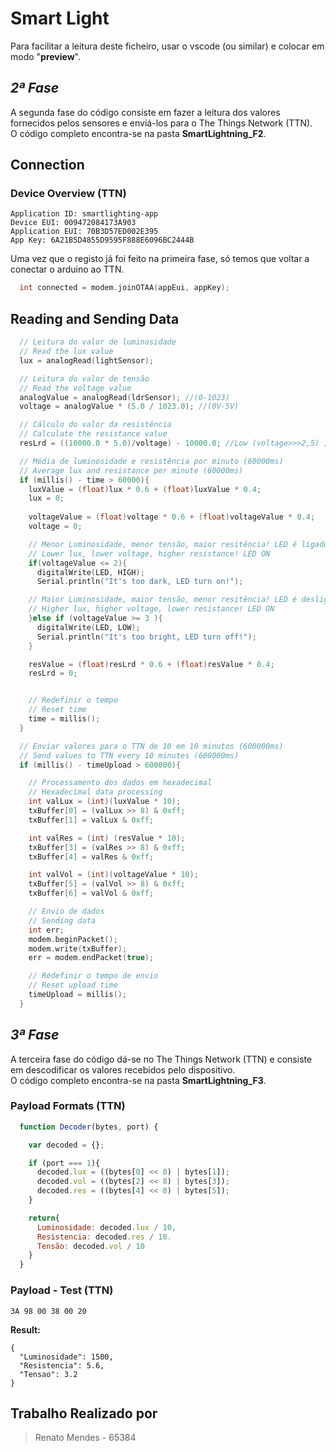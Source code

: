 # Smart Light

Para facilitar a leitura deste ficheiro, usar o vscode (ou similar) e colocar em modo "__preview__".

## _2ª Fase_

A segunda fase do código consiste em fazer a leitura dos valores fornecidos pelos sensores e enviá-los para o The Things Network (TTN).<br>
O código completo encontra-se na pasta __SmartLightning_F2__.

## Connection

 ### Device Overview (TTN)

  ```plan
  Application ID: smartlighting-app
  Device EUI: 009472084173A903
  Application EUI: 70B3D57ED002E395
  App Key: 6A21B5D4855D9595F888E6096BC2444B
  ```
 Uma vez que o registo já foi feito na primeira fase, só temos que voltar a conectar o arduino ao TTN.

  ```c
    int connected = modem.joinOTAA(appEui, appKey);
  ```

## Reading and Sending Data

  ```c
    // Leitura do valor de luminosidade
    // Read the lux value
    lux = analogRead(lightSensor); 

    // Leitura do valor de tensão 
    // Read the voltage value
    analogValue = analogRead(ldrSensor); //(0-1023)
    voltage = analogValue * (5.0 / 1023.0); //(0V-5V)

    // Cálculo do valor da resistência 
    // Calculate the resistance value
    resLrd = ((10000.0 * 5.0)/voltage) - 10000.0; //Low (voltage>>>2,5) ; High (voltage<<<2.4)

    // Média de luminosidade e resistência por minuto (60000ms)
    // Average lux and resistance per minute (60000ms)
    if (millis() - time > 60000){
      luxValue = (float)lux * 0.6 + (float)luxValue * 0.4;
      lux = 0;
    
      voltageValue = (float)voltage * 0.6 + (float)voltageValue * 0.4;
      voltage = 0;

      // Menor Luminosidade, menor tensão, maior resitência! LED é ligado
      // Lower lux, lower voltage, higher resistance! LED ON
      if(voltageValue <= 2){
        digitalWrite(LED, HIGH);
        Serial.println("It's too dark, LED turn on!");

      // Maior Luminosidade, maior tensão, menor resitência! LED é desligado
      // Higher lux, higher voltage, lower resistance! LED ON
      }else if (voltageValue >= 3 ){
        digitalWrite(LED, LOW);
        Serial.println("It's too bright, LED turn off!");
      }

      resValue = (float)resLrd * 0.6 + (float)resValue * 0.4;
      resLrd = 0;


      // Redefinir o tempo 
      // Reset time
      time = millis();
    }

    // Enviar valores para o TTN de 10 em 10 minutos (600000ms)
    // Send values to TTN every 10 minutes (600000ms)
    if (millis() - timeUpload > 600000){

      // Processamento dos dados em hexadecimal
      // Hexadecimal data processing
      int valLux = (int)(luxValue * 10);
      txBuffer[0] = (valLux >> 8) & 0xff;
      txBuffer[1] = valLux & 0xff;

      int valRes = (int) (resValue * 10);
      txBuffer[3] = (valRes >> 8) & 0xff;
      txBuffer[4] = valRes & 0xff;

      int valVol = (int)(voltageValue * 10);
      txBuffer[5] = (valVol >> 8) & 0xff;
      txBuffer[6] = valVol & 0xff;

      // Envio de dados
      // Sending data
      int err;
      modem.beginPacket();
      modem.write(txBuffer);
      err = modem.endPacket(true);

      // Redefinir o tempo de envio
      // Reset upload time
      timeUpload = millis();
    }
  ```

## _3ª Fase_

A terceira fase do código dá-se no The Things Network (TTN) e consiste em descodificar os valores recebidos pelo dispositivo.<br>
O código completo encontra-se na pasta __SmartLightning_F3__.

 ### Payload Formats (TTN)

  ```js
    function Decoder(bytes, port) {

      var decoded = {};

      if (port === 1){
        decoded.lux = ((bytes[0] << 8) | bytes[1]);
        decoded.vol = ((bytes[2] << 8) | bytes[3]);
        decoded.res = ((bytes[4] << 8) | bytes[5]);
      }  

      return{
        Luminosidade: decoded.lux / 10,
        Resistencia: decoded.res / 10.
        Tensão: decoded.vol / 10
      }   
    }
  ```

 ### Payload - Test (TTN)

  ```plan
  3A 98 00 38 00 20
  ```

 __Result:__

  ```plan
  {
    "Luminosidade": 1500,
    "Resistencia": 5.6,
    "Tensao": 3.2
  }
  ```

## Trabalho Realizado por

> Renato Mendes - 65384